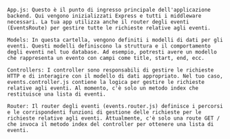     App.js: Questo è il punto di ingresso principale dell'applicazione backend. Qui vengono inizializzati Express e tutti i middleware necessari. La tua app utilizza anche il router degli eventi (EventsRoute) per gestire tutte le richieste relative agli eventi.

    Models: In questa cartella, vengono definiti i modelli di dati per gli eventi. Questi modelli definiscono la struttura e il comportamento degli eventi nel tuo database. Ad esempio, potresti avere un modello che rappresenta un evento con campi come title, start, end, ecc.

    Controllers: I controller sono responsabili di gestire le richieste HTTP e di interagire con il modello di dati appropriato. Nel tuo caso, events.controller.js contiene la logica per gestire le richieste relative agli eventi. Al momento, c'è solo un metodo index che restituisce una lista di eventi.
    
    Router: Il router degli eventi (events.router.js) definisce i percorsi e le corrispondenti funzioni di gestione delle richieste per le richieste relative agli eventi. Attualmente, c'è solo una route GET / che invoca il metodo index del controller per ottenere una lista di eventi.


